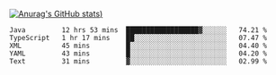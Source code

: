 [![Anurag's GitHub stats](https://github-readme-stats.vercel.app/api?username=Old-Camel&show_icons=true&theme=dark))](https://github.com/anuraghazra/github-readme-stats)
<!--START_SECTION:waka-->
```text
Java         12 hrs 53 mins  ██████████████████▓░░░░░░   74.21 % 
TypeScript   1 hr 17 mins    ██░░░░░░░░░░░░░░░░░░░░░░░   07.47 % 
XML          45 mins         █░░░░░░░░░░░░░░░░░░░░░░░░   04.40 % 
YAML         43 mins         █░░░░░░░░░░░░░░░░░░░░░░░░   04.20 % 
Text         31 mins         ▓░░░░░░░░░░░░░░░░░░░░░░░░   02.99 % 
```
<!--END_SECTION:waka-->

